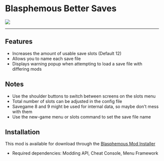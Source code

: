 # Blasphemous Better Saves

<img src="https://img.shields.io/github/downloads/BrandenEK/Blasphemous.BetterSaves/total?color=39B7C6&style=for-the-badge">

---

## Features
- Increases the amount of usable save slots (Default 12)
- Allows you to name each save file
- Displays warning popup when attempting to load a save file with differing mods

## Notes
- Use the shoulder buttons to switch between screens on the slots menu
- Total number of slots can be adjusted in the config file
- Savegame 8 and 9 might be used for internal data, so maybe don't mess with them
- Use the new-game menu or slots command to set the save file name

## Installation
This mod is available for download through the [Blasphemous Mod Installer](https://github.com/BrandenEK/Blasphemous.Modding.Installer)
- Required dependencies: Modding API, Cheat Console, Menu Framework